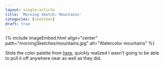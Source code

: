 ```yaml
---
layout: single-article
title: 'Morning Sketch: Mountains'
categories: [sketches]
draft: true
---
```


{% include imageEmbed.html align="center" path="morningSketches/mountains.jpg" alt="Watercolor mountains" %}

Stole the color palette from [here](http://ollymoss.com/#/firewatch/), quickly realized I wasn't going to be able to pull it off anywhere near as well as they did.
